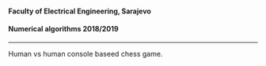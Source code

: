 #### Faculty of Electrical Engineering, Sarajevo
#### Numerical algorithms 2018/2019

---

Human vs human console baseed chess game.
